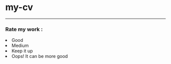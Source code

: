 # my-cv

<hr>


<h3> Rate my work : </h3>
<li>Good</li>
<li>Medium </li>
<li>Keep it up</li>
<li> Oops! It can be more good</li>

